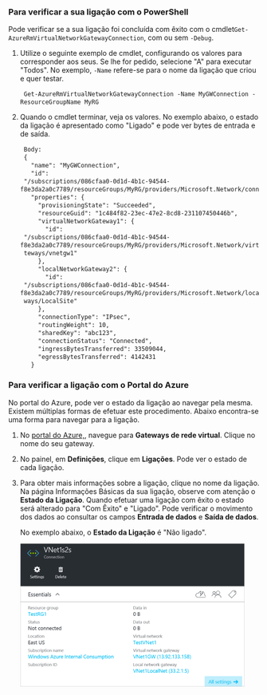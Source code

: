 ### Para verificar a sua ligação com o PowerShell

Pode verificar se a sua ligação foi concluída com êxito com o cmdlet`Get-AzureRmVirtualNetworkGatewayConnection`, com ou sem `-Debug`. 

1. Utilize o seguinte exemplo de cmdlet, configurando os valores para corresponder aos seus. Se lhe for pedido, selecione "A" para executar "Todos". No exemplo, `-Name` refere-se para o nome da ligação que criou e quer testar.

        Get-AzureRmVirtualNetworkGatewayConnection -Name MyGWConnection -ResourceGroupName MyRG

2. Quando o cmdlet terminar, veja os valores. No exemplo abaixo, o estado da ligação é apresentado como "Ligado" e pode ver bytes de entrada e de saída.

        Body:
        {
          "name": "MyGWConnection",
          "id":
        "/subscriptions/086cfaa0-0d1d-4b1c-94544-f8e3da2a0c7789/resourceGroups/MyRG/providers/Microsoft.Network/connections/MyGWConnection",
          "properties": {
            "provisioningState": "Succeeded",
            "resourceGuid": "1c484f82-23ec-47e2-8cd8-231107450446b",
            "virtualNetworkGateway1": {
              "id":
        "/subscriptions/086cfaa0-0d1d-4b1c-94544-f8e3da2a0c7789/resourceGroups/MyRG/providers/Microsoft.Network/virtualNetworkGa
        teways/vnetgw1"
            },
            "localNetworkGateway2": {
              "id":
        "/subscriptions/086cfaa0-0d1d-4b1c-94544-f8e3da2a0c7789/resourceGroups/MyRG/providers/Microsoft.Network/localNetworkGate
        ways/LocalSite"
            },
            "connectionType": "IPsec",
            "routingWeight": 10,
            "sharedKey": "abc123",
            "connectionStatus": "Connected",
            "ingressBytesTransferred": 33509044,
            "egressBytesTransferred": 4142431
          }

### Para verificar a ligação com o Portal do Azure

No portal do Azure, pode ver o estado da ligação ao navegar pela mesma. Existem múltiplas formas de efetuar este procedimento. Abaixo encontra-se uma forma para navegar para a ligação.

1. No [portal do Azure,](http://portal.azure.com), navegue para **Gateways de rede virtual**. Clique no nome do seu gateway.
2. No painel, em **Definições**, clique em **Ligações**. Pode ver o estado de cada ligação.
3. Para obter mais informações sobre a ligação, clique no nome da ligação. Na página Informações Básicas da sua ligação, observe com atenção o **Estado da Ligação**. Quando efetuar uma ligação com êxito o estado será alterado para "Com Êxito" e "Ligado". Pode verificar o movimento dos dados ao consultar os campos **Entrada de dados** e **Saída de dados**.

    No exemplo abaixo, o **Estado da Ligação** é "Não ligado". 

    ![Verificar ligação](./media/vpn-gateway-verify-connection-rm-include/connectionverify450.png)


<!--HONumber=ago16_HO4-->


